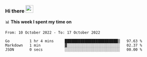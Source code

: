### Hi there <a href="https://www.gautamkrishnar.com/"><img src="https://media.giphy.com/media/hvRJCLFzcasrR4ia7z/giphy.gif" width="25px"></a>

📊 **This week I spent my time on**

<!--START_SECTION:waka-->

```text
From: 10 October 2022 - To: 17 October 2022

Go         1 hr 4 mins     ████████████████████████▒   97.63 %
Markdown   1 min           ▓░░░░░░░░░░░░░░░░░░░░░░░░   02.37 %
JSON       0 secs          ░░░░░░░░░░░░░░░░░░░░░░░░░   00.00 %
```

<!--END_SECTION:waka-->
